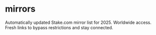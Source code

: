 # mirrors
Automatically updated Stake.com mirror list for 2025. Worldwide access. Fresh links to bypass restrictions and stay connected.
